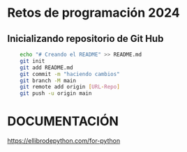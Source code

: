 # Retos de programación 2024

## Inicializando repositorio de Git Hub

```sh
    echo "# Creando el README" >> README.md
    git init
    git add README.md
    git commit -m "haciendo cambios"
    git branch -M main
    git remote add origin [URL-Repo]
    git push -u origin main
```
# DOCUMENTACIÓN

https://ellibrodepython.com/for-python